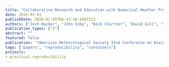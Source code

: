 ```yaml
---
title: "Collaborative Research and Education with Numerical Weather Prediction Enabled by Software Containers"
date: 2016-01-01
publishDate: 2020-01-05T06:43:50.456752Z
authors: ["Josh Hacker", "John Exby", "Nick Chartier", "David Gill", "Ivo Jimenez", "Carlos Maltzahn", "Gretchen Mullendore"]
publication_types: ["1"]
abstract: ""
featured: false
publication: "*American Meteorological Society 32nd Conference on Environmental Processing Technologies*"
tags: ["papers", "reproducibility", "containers"]
projects:
- practical-reproducibility
---
```


